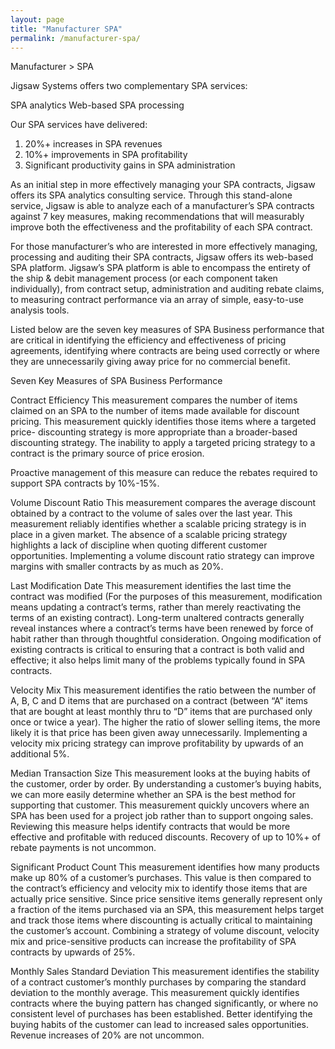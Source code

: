 ```yaml
---
layout: page
title: "Manufacturer SPA"
permalink: /manufacturer-spa/
---
```


Manufacturer > SPA

Jigsaw Systems offers two complementary SPA services:

SPA analytics
Web-based SPA processing

Our SPA services have delivered:

1. 20%+ increases in SPA revenues
2. 10%+ improvements in SPA profitability
3. Significant productivity gains in SPA administration

As an initial step in more effectively managing your SPA contracts, Jigsaw offers its SPA analytics consulting service.  Through this stand-alone service, Jigsaw is able to analyze each of a manufacturer’s SPA contracts against 7 key measures, making recommendations that will measurably improve both the effectiveness and the profitability of each SPA contract.

For those manufacturer’s who are interested in more effectively managing, processing and auditing their SPA contracts, Jigsaw offers its web-based SPA platform.  Jigsaw’s SPA platform is able to encompass the entirety of the ship & debit management process (or each component taken individually), from contract setup, administration and auditing rebate claims, to measuring contract performance via an array of simple, easy-to-use analysis tools.

Listed below are the seven key measures of SPA Business performance that are critical in identifying the efficiency and effectiveness of pricing agreements, identifying where contracts are being used correctly or where they are unnecessarily giving away price for no commercial benefit.

Seven Key Measures of SPA Business Performance

Contract Efficiency
This measurement compares the number of items claimed on an SPA to the number of items made available for discount pricing.  This measurement quickly identifies those items where a targeted price- discounting strategy is more appropriate than a broader-based discounting strategy.  The inability to apply a targeted pricing strategy to a contract is the primary source of price erosion.

Proactive management of this measure can reduce the rebates required to support SPA contracts by 10%-15%.

Volume Discount Ratio
This measurement compares the average discount obtained by a contract to the volume of sales over the last year.  This measurement reliably identifies whether a scalable pricing strategy is in place in a given market.  The absence of a scalable pricing strategy highlights a lack of discipline when quoting different customer opportunities.
Implementing a volume discount ratio strategy can improve margins with smaller contracts by as much as 20%.

Last Modification Date
This measurement identifies the last time the contract was modified (For the purposes of this measurement, modification means updating a contract’s terms, rather than merely reactivating the terms of an existing contract).  Long-term unaltered contracts generally reveal instances where a contract’s terms have been renewed by force of habit rather than through thoughtful consideration.
Ongoing modification of existing contracts is critical to ensuring that a contract is both valid and effective; it also helps limit many of the problems typically found in SPA contracts.

Velocity Mix
This measurement identifies the ratio between the number of A, B, C and D items that are purchased on a contract (between “A” items that are bought at least monthly thru to “D” items that are purchased only once or twice a year).  The higher the ratio of slower selling items, the more likely it is that price has been given away unnecessarily.
Implementing a velocity mix pricing strategy can improve profitability by upwards of an additional 5%.

Median Transaction Size
This measurement looks at the buying habits of the customer, order by order.  By understanding a customer’s buying habits, we can more easily determine whether an SPA is the best method for supporting that customer.   This measurement quickly uncovers where an SPA has been used for a project job rather than to support ongoing sales.
Reviewing this measure helps identify contracts that would be more effective and profitable with reduced discounts.  Recovery of up to 10%+ of rebate payments is not uncommon.

Significant Product Count
This measurement identifies how many products make up 80% of a customer’s purchases.  This value is then compared to the contract’s efficiency and velocity mix to identify those items that are actually price sensitive.  Since price sensitive items generally represent only a fraction of the items purchased via an SPA, this measurement helps target and track those items where discounting is actually critical to maintaining the customer’s account.
Combining a strategy of volume discount, velocity mix and price-sensitive products can increase the profitability of SPA contracts by upwards of 25%.

Monthly Sales Standard Deviation
This measurement identifies the stability of a contract customer’s monthly purchases by comparing the standard deviation to the monthly average.  This measurement quickly identifies contracts where the buying pattern has changed significantly, or where no consistent level of purchases has been established.
Better identifying the buying habits of the customer can lead to increased sales opportunities. Revenue increases of 20% are not uncommon.
